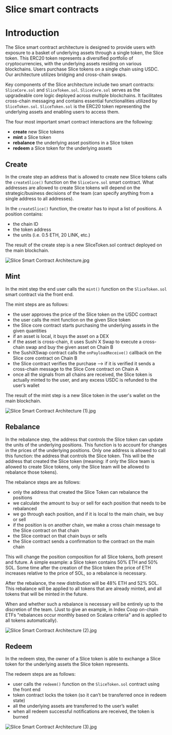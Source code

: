 # Slice smart contracts    

# Introduction

The Slice smart contract architecture is designed to provide users with exposure to a basket of underlying assets through a single token, the Slice token. This ERC20 token represents a diversified portfolio of cryptocurrencies, with the underlying assets residing on various blockchains. Users purchase Slice tokens on a single chain using USDC. Our architecture utilizes bridging and cross-chain swaps.

Key components of the Slice architecture include two smart contracts: `SliceCore.sol` and `SliceToken.sol`. `SliceCore.sol` serves as the upgradeable core logic deployed across multiple blockchains. It facilitates cross-chain messaging and contains essential functionalities utilized by `SliceToken.sol`. `SliceToken.sol` is the ERC20 token representing the underlying assets and enabling users to access them.

The four most important smart contract interactions are the following:

- **create** new Slice tokens
- **mint** a Slice token
- **rebalance** the underlying asset positions in a Slice token
- **redeem** a Slice token for the underlying assets

## Create

In the create step an address that is allowed to create new Slice tokens calls the `createSlice()` function on the `SliceCore.sol` smart contract. What addresses are allowed to create Slice tokens will depend on the strategic/business decisions of the team (can specify anything from a single address to all addresses).

In the `createSlice()` function, the creator has to input a list of positions.
A position contains:

- the chain ID
- the token address
- the units (i.e. 0.5 ETH, 20 LINK, etc.)

The result of the create step is a new SliceToken.sol contract deployed on the main blockchain.

![Slice Smart Contract Architecture.jpg](https://prod-files-secure.s3.us-west-2.amazonaws.com/8728f3de-9ecb-4ce4-a784-e13a0a405e31/c3af7b9d-3d2f-4280-aa65-8e4320bbdf71/Slice_Smart_Contract_Architecture.jpg)

## Mint

In the mint step the end user calls the `mint()` function on the `SliceToken.sol` smart contract via the front end. 

The mint steps are as follows:

- the user approves the price of the Slice token on the USDC contract
- the user calls the mint function on the given Slice token
- the Slice core contract starts purchasing the underlying assets in the given quantities
- if an asset is local, it buys the asset on a DEX
- if the asset is cross-chain, it uses Sushi X Swap to execute a cross-chain swap and buy the given asset on Chain B
- the SushiXSwap contract calls the `onPayloadReceive()` callback on the Slice core contract on Chain B
- the Slice contract verifies the purchase --> if it is verified it sends a cross-chain message to the Slice Core contract on Chain A
- once all the signals from all chains are received, the Slice token is actually minted to the user, and any excess USDC is refunded to the user’s wallet

The result of the mint step is a new Slice token in the user's wallet on the main blockchain.

![Slice Smart Contract Architecture (1).jpg](https://prod-files-secure.s3.us-west-2.amazonaws.com/8728f3de-9ecb-4ce4-a784-e13a0a405e31/7129e03f-721e-4b2e-982b-e1846d4471f3/Slice_Smart_Contract_Architecture_(1).jpg)

## Rebalance

In the rebalance step, the address that controls the Slice token can update the units of the underlying positions. This function is to account for changes in the prices of the underlying positions. Only one address is allowed to call this function: the address that controls the Slice token. This will be the address that created the Slice token (meaning: if only the Slice team is allowed to create Slice tokens, only the Slice team will be allowed to rebalance those tokens).

The rebalance steps are as follows:

- only the address that created the Slice Token can rebalance the positions
- we calculate the amount to buy or sell for each position that needs to be rebalanced
- we go through each position, and if it is local to the main chain, we buy or sell
- if the position is on another chain, we make a cross chain message to the Slice contract on that chain
- the Slice contract on that chain buys or sells
- the Slice contract sends a confirmation to the contract on the main chain

This will change the position composition for all Slice tokens, both present and future.
A simple example: a Slice token contains 50% ETH and 50% SOL. Some time after the creation of the Slice token the price of ETH increases relative to the price of SOL, so a rebalance is necessary. 

After the rebalance, the  new distribution will be 48% ETH and 52% SOL. This rebalance will be applied to all tokens that are already minted, and all tokens that will be minted in the future. 

When and whether such a rebalance is necessary will be entirely up to the discretion of the team. (Just to give an example, in Index Coop on-chain ETFs "rebalances occur monthly based on Scalara criteria" and is applied to all tokens automatically).

![Slice Smart Contract Architecture (2).jpg](https://prod-files-secure.s3.us-west-2.amazonaws.com/8728f3de-9ecb-4ce4-a784-e13a0a405e31/c0f1de3b-2669-4854-b741-3e4eb41fed62/Slice_Smart_Contract_Architecture_(2).jpg)

## Redeem

In the redeem step, the owner of a Slice token is able to exchange a Slice token for the underlying assets the Slice token represents. 

The redeem steps are as follows:

- user calls the `redeem()` function on the `SliceToken.sol` contract using the front end
- token contract locks the token (so it can’t be transferred once in redeem state)
- all the underlying assets are transferred to the user’s wallet
- when all redeem successful notifications are received, the token is burned

![Slice Smart Contract Architecture (3).jpg](https://prod-files-secure.s3.us-west-2.amazonaws.com/8728f3de-9ecb-4ce4-a784-e13a0a405e31/0d3a7d6a-75c2-4b7e-a1c4-ac5c49b1fdbe/Slice_Smart_Contract_Architecture_(3).jpg)
